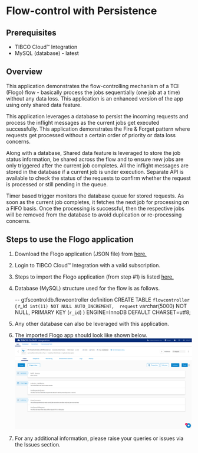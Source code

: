 # Flow-control with Persistence

## Prerequisites
- TIBCO Cloud™ Integration
- MySQL (database) - latest

## Overview
This application demonstrates the flow-controlling mechanism of a TCI (Flogo) flow - basically process the jobs sequentially (one job at a time) without any data loss. This application is an enhanced version of the app using only shared data feature. 

This application leverages a database to persist the incoming requests and process the inflight messages as the current jobs get executed successfully. This application demonstrates the Fire & Forget pattern where requests get processed without a certain order of priority or data loss concerns. 

Along with a database, Shared data feature is leveraged to store the job status information, be shared across the flow and to ensure new jobs are only triggered after the current job completes. All the inflight messages are stored in the database if a current job is under execution. Separate API is available to check the status of the requests to confirm whether the request is processed or still pending in the queue.

Timer based trigger monitors the database queue for stored requests. As soon as the current job completes, it fetches the next job for processing on a FIFO basis. Once the processing is successful, then the respective jobs will be removed from the database to avoid duplication or re-processing concerns. 

## Steps to use the Flogo application
1. Download the Flogo application (JSON file) from [here.](https://github.com/TIBCOSoftware/tci-flogo/blob/master/samples/app-dev/flow-control.samples/With-Persistence/MP_FlowController_WithPersistance.json)
2. Login to TIBCO Cloud™ Integration with a valid subscription.
3. Steps to import the Flogo application (from step #1) is listed [here.](https://github.com/TIBCOSoftware/tci-flogo/blob/master/samples/app-dev/readme.md)
4. Database (MySQL) structure used for the flow is as follows. 
    
     -- gtfscontroldb.flowcontroller definition
     CREATE TABLE `flowcontroller` (
     r_id` int(11) NOT NULL AUTO_INCREMENT, 
     request` varchar(5000) NOT NULL, 
     PRIMARY KEY (`r_id`)
     ) 
     ENGINE=InnoDB DEFAULT CHARSET=utf8;
      
5. Any other database can also be leveraged with this application. 
6. The imported Flogo app should look like shown below. ![flow](https://github.com/TIBCOSoftware/tci-flogo/blob/master/samples/app-dev/import-screenshots/flow-controller_withPersistence.png)
7. For any additional information, please raise your queries or issues via the Issues section.
